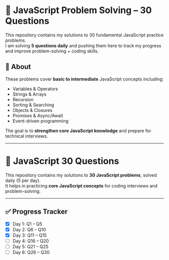 # 🚀 JavaScript Problem Solving – 30 Questions

This repository contains my solutions to 30 fundamental JavaScript practice problems.  
I am solving **5 questions daily** and pushing them here to track my progress and improve problem-solving + coding skills.



## 🔎 About
These problems cover **basic to intermediate** JavaScript concepts including:
- Variables & Operators
- Strings & Arrays
- Recursion
- Sorting & Searching
- Objects & Closures
- Promises & Async/Await
- Event-driven programming

The goal is to **strengthen core JavaScript knowledge** and prepare for technical interviews.

---

# 🚀 JavaScript 30 Questions

This repository contains my solutions to **30 JavaScript problems**, solved daily (5 per day).  
It helps in practicing **core JavaScript concepts** for coding interviews and problem-solving.

---

## ✅ Progress Tracker
- [x] Day 1: Q1 – Q5
- [x] Day 2: Q6 – Q10
- [x] Day 3: Q11 – Q15
- [ ] Day 4: Q16 – Q20
- [ ] Day 5: Q21 – Q25
- [ ] Day 6: Q26 – Q30
